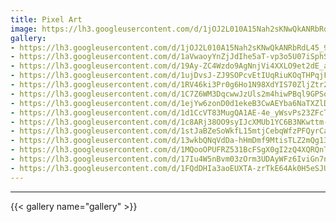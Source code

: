 ```yaml
---
title: Pixel Art
image: https://lh3.googleusercontent.com/d/1jOJ2L010A15Nah2sKNwQkANRbRdL45_9
gallery:
- https://lh3.googleusercontent.com/d/1jOJ2L010A15Nah2sKNwQkANRbRdL45_9
- https://lh3.googleusercontent.com/d/1aVwaoyYnZjJdIhe5aT-vp3o5U07iSphS
- https://lh3.googleusercontent.com/d/19Ay-ZC4Wzdo9AgNnjVi4XXLO9et2dE_a
- https://lh3.googleusercontent.com/d/1ujDvsJ-ZJ9SOPcvEtIUqRiuKOqTHPqjF
- https://lh3.googleusercontent.com/d/1RV46ki3Pr0g6Ho1N98XdYIS70ZljZtr2
- https://lh3.googleusercontent.com/d/1C7Z6WM3DqcwwJzUls2m4hiwPBql9GPSq
- https://lh3.googleusercontent.com/d/1ejYw6zonD0d1ekeB3CwAEYba6NaTXZlD
- https://lh3.googleusercontent.com/d/1d1CcVT83MugQA1AE-4e_yWsvPs23ZFcT
- https://lh3.googleusercontent.com/d/1c8ARj38OO9syIJcXMUb1YC6B3NKwttm-
- https://lh3.googleusercontent.com/d/1stJaBZeSoWkfL15mtjCebqWfzPFQyrCa
- https://lh3.googleusercontent.com/d/13wkbQNqVdDa-hHmDmf9MtisTLZ2mQg13
- https://lh3.googleusercontent.com/d/1MQooOPUFRZ531BcFSgX0gI2zQ4XQRQnT
- https://lh3.googleusercontent.com/d/17Iu4W5nBvm03zOrm3UDAyWFz6IviGn7n
- https://lh3.googleusercontent.com/d/1FQdDHIa3aoEUXTA-zrTkE64Ak0H5eSJU
---
```

<!--more-->
---
{{< gallery name="gallery" >}}